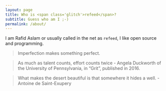 ```yaml
---
layout: page
title: Who is <span class='glitch'>refeed</span>?
subtitle: Guess who am I ;-)
permalink: /about/
---
```


I am Rafid Aslam or usually called in the net as `refeed`, I like open source
and programming.

> Imperfection makes something perfect.

> As much as talent counts, effort counts twice
\- Angela Duckworth of the University of Pennsylvania, in “Grit”, published in 2016.

> What makes the desert beautiful is that somewhere it hides a well.
\- Antoine de Saint-Exupery
